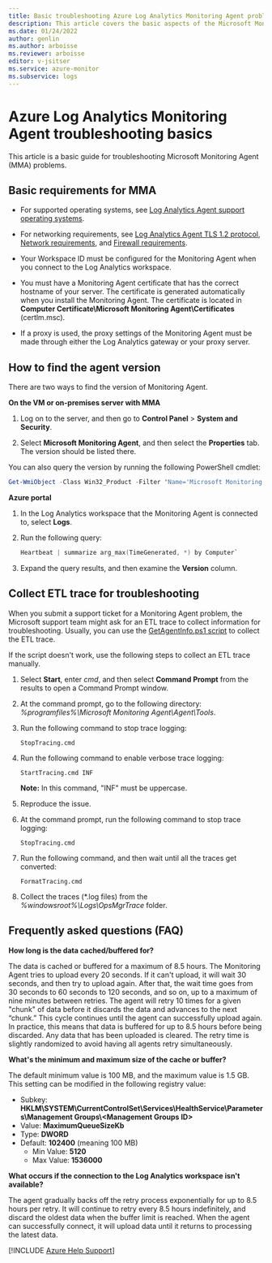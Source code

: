```yaml
---
title: Basic troubleshooting Azure Log Analytics Monitoring Agent problems
description: This article covers the basic aspects of the Microsoft Monitoring Agent (MMA) from Azure Log Analytics.
ms.date: 01/24/2022
author: genlin
ms.author: arboisse
ms.reviewer: arboisse
editor: v-jsitser
ms.service: azure-monitor
ms.subservice: logs
---
```


# Azure Log Analytics Monitoring Agent troubleshooting basics

This article is a basic guide for troubleshooting Microsoft Monitoring Agent (MMA) problems.

## Basic requirements for MMA

- For supported operating systems, see [Log Analytics Agent support operating systems](/azure/azure-monitor/platform/log-analytics-agent#supported-windows-operating-systems).

- For networking requirements, see [Log Analytics Agent TLS 1.2 protocol](/azure/azure-monitor/platform/log-analytics-agent#tls-12-protocol), [Network requirements](/azure/azure-monitor/platform/log-analytics-agent#network-requirements), and [Firewall requirements](/azure/azure-monitor/agents/log-analytics-agent#firewall-requirements).

- Your Workspace ID must be configured for the Monitoring Agent when you connect to the Log Analytics workspace.

- You must have a Monitoring Agent certificate that has the correct hostname of your server. The certificate is generated automatically when you install the Monitoring Agent. The certificate is located in **Computer Certificate\Microsoft Monitoring Agent\Certificates** (certlm.msc).

- If a proxy is used, the proxy settings of the Monitoring Agent must be made through either the Log Analytics gateway or your proxy server.

## How to find the agent version

There are two ways to find the version of Monitoring Agent.

**On the VM or on-premises server with MMA**

1. Log on to the server, and then go to **Control Panel** > **System and Security**.

2. Select **Microsoft Monitoring Agent**, and then select the **Properties** tab. The version should be listed there.

You can also query the version by running the following PowerShell cmdlet:

  ```PowerShell
  Get-WmiObject -Class Win32_Product -Filter "Name='Microsoft Monitoring Agent'" -ComputerName.
  ```

**Azure portal**

1. In the Log Analytics workspace that the Monitoring Agent is connected to, select **Logs**.

1. Run the following query:

    ```PowerShell
    Heartbeat | summarize arg_max(TimeGenerated, *) by Computer`
    ```

1. Expand the query results, and then examine the **Version** column.

## Collect ETL trace for troubleshooting

When you submit a support ticket for a Monitoring Agent problem, the Microsoft support team might ask for an ETL trace to collect information for troubleshooting. Usually, you can use the [GetAgentInfo.ps1 script](/azure/azure-monitor/agents/agent-windows-troubleshoot) to collect the ETL trace.

If the script doesn't work, use the following steps to collect an ETL trace manually.

1. Select **Start**, enter *cmd*, and then select **Command Prompt** from the results to open a Command Prompt window.

1. At the command prompt, go to the following directory: *%programfiles%\Microsoft Monitoring Agent\Agent\Tools*.

1. Run the following command to stop trace logging:

   `StopTracing.cmd`

1. Run the following command to enable verbose trace logging:

   `StartTracing.cmd INF`

   **Note:** In this command, "INF" must be uppercase.

1. Reproduce the issue.

1. At the command prompt, run the following command to stop trace logging:

   `StopTracing.cmd`

1. Run the following command,  and then wait until all the traces get converted:

   `FormatTracing.cmd`

1. Collect the traces (\*.log files) from the *%windowsroot%\Logs\OpsMgrTrace* folder.

## Frequently asked questions (FAQ)

**How long is the data cached/buffered for?**

The data is cached or buffered for a maximum of 8.5 hours. The Monitoring Agent tries to upload every 20 seconds. If it can't upload, it will wait 30 seconds, and then try to upload again. After that, the wait time goes from 30 seconds to 60 seconds to 120 seconds, and so on, up to a maximum of nine minutes between retries. The agent will retry 10 times for a given "chunk" of data before it discards the data and advances to the next “chunk.” This cycle continues until the agent can successfully upload again. In practice, this means that data is buffered for up to 8.5 hours before being discarded. Any data that has been uploaded is cleared. The retry time is slightly randomized to avoid having all agents retry simultaneously.

**What's the minimum and maximum size of the cache or buffer?**

The default minimum value is 100 MB, and the maximum value is 1.5 GB. This setting can be modified in the following registry value:

- Subkey: **HKLM\SYSTEM\CurrentControlSet\Services\HealthService\Parameters\Management Groups&#92;&lt;Management Groups ID&gt;**
- Value: **MaximumQueueSizeKb**
- Type: **DWORD**
- Default: **102400** (meaning 100 MB)
  - Min Value: **5120**
  - Max Value: **1536000**

**What occurs if the connection to the Log Analytics workspace isn't available?**

The agent gradually backs off the retry process exponentially for up to 8.5 hours per retry. It will continue to retry every 8.5 hours indefinitely, and discard the oldest data when the buffer limit is reached. When the agent can successfully connect, it will upload data until it returns to processing the latest data.

[!INCLUDE [Azure Help Support](../../../includes/azure-help-support.md)]
